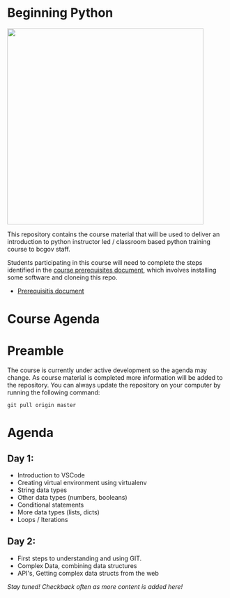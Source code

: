 # Beginning Python

<img src="https://lh3.googleusercontent.com/cLozpdKFUHT1iWDiyHTPxi7Ke88v3o8YdKWKc7rD_Qzc158uusfT0aQPFH6k9xrv6rAupcsT7fs6mUR1FRMfnWI4eeOX1KXiDyCtorqWTeL7FXng6UPeRJrDXPt1qR16aCij9sKdLSXQ_DhPeB26rFzaeUnhHAP6snwRMtXDvoFwRxfjcmQ1ePLW_U_rAaaBuJoweeh7abPdD54wDyCtnTyjZYw260ExuxKfhlcLzqxI2w1G7nzhtAJKB1Pwvq4EBmUenXXCXHubvFrTPPOMb8_8Iw5blOfzRRHhQj2GX4zxCLlkD28daO_5CB5yRKweoLFvSmduEkNrjhCxTpGlvOwA5bxM8PrSQN3X6555ToGBDldavDgV8kOd7JRohrPi8L0P3C3oc2ADiGWt6NG3pCe5-oIctKd9B8pOyfRGmRQnlEdL3-_goRt05B-KRIqRTC7GX5LBHk8Zp6DF7fyCl_7BaBT6FsN95vRMOPjw7KxlC9dpw2c7n9E_YWUqdZl0C9bxIjMwoyAhMD74TzzfieBWdUqiuJRW2KQHJcYWc4lwTisrQAjgyLUIOJRJyFhATubRskrSUdoIlZ1Sq-GFSvo5oIKOeprQjeNEYfNtbaiAWdVjv2FxfVRpaTufdjZHvvaHr6RuBqDOsLgEfB6OaL7BGuBAu3Ic6EvS3ZDh8Y5mDLMBrJl30PIIGS_oqsyty2nyllHhln0riDk1cJfMgF71d1ztebYcNB3vVzqWIYW4bKfb=w1237-h706-no" width="450">

This repository contains the course material that will be used to deliver an introduction to python instructor led / classroom based python training course to bcgov staff.

Students participating in this course will need to complete the steps 
identified in the [course prerequisites document](./prereq/prerequisites.md), which involves
installing some software and cloneing this repo.

* [Prerequisitis document](./prereq/prerequisites.md)

# Course Agenda

# Preamble

The course is currently under active development so the agenda may change. As course material is completed more information will be added to the repository.  You can always update the repository on your computer by 
running the following command:

```
git pull origin master
```

# Agenda

## Day 1:

* Introduction to VSCode
* Creating virtual environment using virtualenv
* String data types
* Other data types (numbers, booleans)
* Conditional statements
* More data types (lists, dicts)
* Loops / Iterations

## Day 2:
* First steps to understanding and using GIT.
* Complex Data, combining data structures
* API's, Getting complex data structs from the web


*Stay tuned!  Checkback often as more content is added here!*
